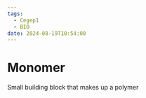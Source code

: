 ```yaml
---
tags:
  - Cegep1
  - BIO
date: 2024-08-19T10:54:00
---
```


# Monomer

Small building block that makes up a polymer